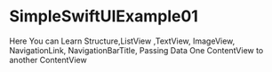 # SimpleSwiftUIExample01

Here You can Learn Structure,ListView ,TextView, ImageView, NavigationLink, NavigationBarTitle, Passing Data One ContentView to another ContentView

